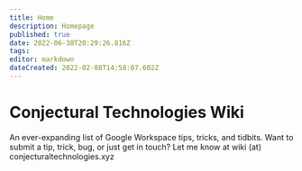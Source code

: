 ```yaml
---
title: Home
description: Homepage
published: true
date: 2022-06-30T20:29:26.816Z
tags: 
editor: markdown
dateCreated: 2022-02-08T14:58:07.602Z
---
```


# Conjectural Technologies Wiki
An ever-expanding list of Google Workspace tips, tricks, and tidbits.
Want to submit a tip, trick, bug, or just get in touch? Let me know at wiki (at) conjecturaltechnologies.xyz